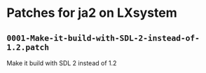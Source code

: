 # Patches for ja2 on LXsystem

## `0001-Make-it-build-with-SDL-2-instead-of-1.2.patch`

Make it build with SDL 2 instead of 1.2


